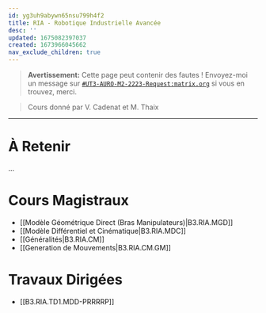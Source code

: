 ```yaml
---
id: yg3uh9abywn65nsu799h4f2
title: RIA - Robotique Industrielle Avancée
desc: ''
updated: 1675082397037
created: 1673966045662
nav_exclude_children: true
---
```


> **Avertissement:**
Cette page peut contenir des fautes ! Envoyez-moi un message sur [`#UT3-AURO-M2-2223-Request:matrix.org`](https://matrix.to/#/#UT3-AURO-M2-2223-Request:matrix.org) si vous en trouvez, merci.

> Cours donné par V. Cadenat et M. Thaix

---

# À Retenir

...

# Cours Magistraux

- [[Modèle Géométrique Direct (Bras Manipulateurs)|B3.RIA.MGD]]
- [[Modèle Différentiel et Cinématique|B3.RIA.MDC]]
- [[Généralités|B3.RIA.CM]]
- [[Generation de Mouvements|B3.RIA.CM.GM]]

# Travaux Dirigées

- [[B3.RIA.TD1.MDD-PRRRRP]]